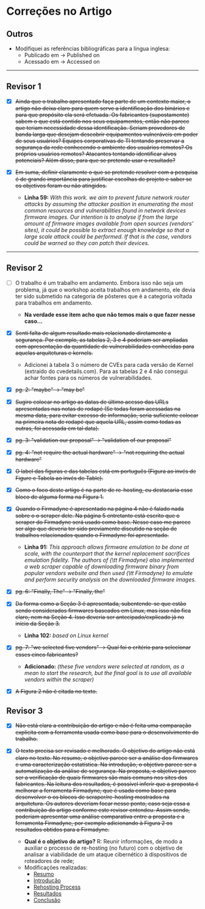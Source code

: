 # Correções no Artigo

## Outros
- Modifiquei as referências bibliográficas para a língua inglesa:
    - Publicado em -> Published on
    - Acessado em -> Accessed on

---
## Revisor 1

- [x] ~~Ainda que o trabalho apresentado faça parte de um contexto maior, o artigo não deixa claro para quem serve a identificação dos binários e para que propósito ela será efetuada. Os fabricantes (supostamente) sabem o que está contido nos seus equipamentos, então não parece que teriam necessidade dessa identificação. Seriam provedores de banda larga que desejam descobrir equipamentos vulneráveis em poder de seus usuários? Equipes corporativas de TI tentando preservar a segurança da rede conhecendo o ambiente dos usuários remotos? Os próprios usuários remotos? Atacantes tentando identificar alvos potenciais? Além disso, para que se pretende usar o resultado?~~

- [x] ~~Em suma, definir claramente o que se pretende resolver com a pesquisa é de grande importância para justificar escolhas de projeto e saber se os objetivos foram ou não atingidos.~~

    - **Linha 59:** _With this work. we aim to prevent future network router attacks by assuming the attacker position in enumerating the most common resources and vulnerabilities found in network devices firmware images. Our intention is to analyse if from the large amount of firmware images available from open sources (vendors' sites), it could be possible to extract enough knowledge so that a large scale attack could be performed. If that is the case, vendors could be warned so they can patch their devices._ 

---
## Revisor 2
- [ ] O trabalho é um trabalho em andamento. Embora isso não seja um problema, já que o workshop aceita trabalhos em andamento, ele devia ter sido submetido na categoria de pôsteres que é a categoria voltada para trabalhos em andamento.
    - **Na verdade esse item acho que não temos mais o que fazer nesse caso...**
- [x] ~~Senti falta de algum resultado mais relacionado diretamente a segurança. Por exemplo, as tabelas 2, 3 e 4 poderiam ser ampliadas com apresentação da quantidade de vulnerabilidades conhecidas para aquelas arquiteturas e kernels.~~
    - Adicionei à tabela 3 o número de CVEs para cada versão de Kernel (extraído do cvedetails.com). Para as tabelas 2 e 4 não consegui achar fontes para os números de vulnerabilidades.

- [x] ~~pg. 2: "maybe" -> "may be"~~

- [x] ~~Sugiro colocar no artigo as datas de último acesso das URLs apresentadas nas notas de rodapé (Se todas foram acessadas na mesma data, para evitar excesso de informação, seria suficiente colocar na primeira nota de rodapé que aquela URL, assim como todas as outras, foi acessada em tal data).~~

- [x] ~~pg. 3: "validation our proposal" -> "validation of our proposal"~~

- [x] ~~pg. 4: "not require the actual hardware" -> "not requiring the actual hardware"~~

- [x] ~~O label das figuras e das tabelas está em português (Figura ao invés de Figure e Tabela ao invés de Table).~~

- [x] ~~Como o foco deste artigo é na parte de re-hosting, eu destacaria esse bloco de alguma forma na Figura 1.~~

- [x] ~~Quando o Firmadyne é apresentado na página 4 não é falado nada sobre o o scraper dele. Na página 5 entretanto está escrito que o scraper do Firmadyne será usado como base. Nesse caso me parece ser algo que deveria ter sido previamente discutido na seção de trabalhos relacionados quando o Firmadyne foi apresentado.~~
    - **Linha 91:** _This approach allows firmware emulation to be done at scale, with the counterpart that the kernel replacement sacrifices emulation fidelity. The authors of {\tt Firmadyne} also implemented a web scraper capable of downloading firmware binary from popular vendors website and then used {\tt Firmadyne} to emulate and perform security analysis on the downloaded firmware images._

- [x] ~~pg. 6: "Finally, The" -> "Finally, the"~~

- [x] ~~Da forma como a Seção 3 é apresentada, subentende-se que estão sendo considerados firmwares baseados em Linux, mas isso não fica claro, nem na Seção 4. Isso deveria ser antecipado/explicado já no início da Seção 3.~~
    - **Linha 102:** _based on Linux kernel_

- [x] ~~pg. 7: "we selected five vendors" -> Qual foi o critério para selecionar esses cinco fabricantes?~~
    - **Adicionado:** _(these five vendors were selected at random, as a mean to start the research, but the final goal is to use all available vendors within the scraper)_

- [x] ~~A Figura 2 não é citada no texto.~~

## Revisor 3

- [x] ~~Não está clara a contribuição do artigo e não é feita uma comparação explícita com a ferramenta usada como base para o desenvolvimento do trabalho.~~

- [x] ~~O texto precisa ser revisado e melhorado. O objetivo do artigo não está claro no texto. No resumo, o objetivo parece ser a análise dos firmwares e uma caracterização estatística. Na introdução, o objetivo parece ser a automatização da análise de segurança. Na proposta, o objetivo parece ser a verificação de quais firmwares são mais comuns nos sites dos fabricantes. Na leitura dos resultados, é possível inferir que a proposta é melhorar a ferramenta Firmadyne, que é usada como base para desenvolver o os blocos de scraper/re-hosting mostrados na arquitetura. Os autores deveriam focar nesse ponto, caso seja essa a contribuição do artigo conforme este revisor entendeu. Assim sendo, poderiam apresentar uma análise comparativa entre a proposta e a ferramenta Firmadyne, por exemplo adicionando à Figura 2 os resultados obtidos para a Firmadyne.~~
    - **Qual é o objetivo do artigo?** R: Reunir informações, de modo a auxiliar o processo de re-hosting (no futuro) com o objetivo de analisar a viabilidade de um ataque cibernético à dispositivos de roteadores de rede;
    - Modificações realizadas:
        - [Resumo](./Resumo.md)
        - [Introdução](./Introduction.md)
        - [Rehosting Process](./RehostingProcess.md)
        - [Resultados](./Resultados.md)
        - [Conclusão](./Conclusao.md)
